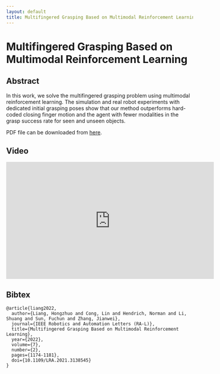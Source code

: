 ```yaml
---
layout: default
title: Multifingered Grasping Based on Multimodal Reinforcement Learning
---
```

# Multifingered Grasping Based on Multimodal Reinforcement Learning

## Abstract
In this work, we solve the multifingered grasping problem using multimodal reinforcement learning.
The simulation and real robot experiments with dedicated initial grasping poses show that our method outperforms hard-coded closing finger motion and the agent with fewer modalities in the grasp success rate for seen and unseen objects.

PDF file can be downloaded from [here](https://ieeexplore.ieee.org/document/9664242).

## Video

<div style="text-align:center">
<iframe width="560" height="315" src="https://www.youtube.com/embed/PuYvUxyDnPY" title="YouTube video player" frameborder="0" allow="accelerometer; autoplay; clipboard-write; encrypted-media; gyroscope; picture-in-picture" allowfullscreen></iframe>
</div>


## Bibtex

```plain
@article{liang2022,
  author={Liang, Hongzhuo and Cong, Lin and Hendrich, Norman and Li, Shuang and Sun, Fuchun and Zhang, Jianwei},
  journal={IEEE Robotics and Automation Letters (RA-L)},
  title={Multifingered Grasping Based on Multimodal Reinforcement Learning},
  year={2022},
  volume={7},
  number={2},
  pages={1174-1181},
  doi={10.1109/LRA.2021.3138545}
}
```
